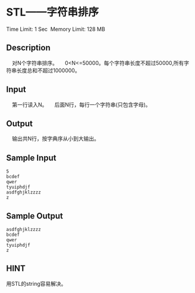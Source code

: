 # STL——字符串排序
Time Limit: 1 Sec  Memory Limit: 128 MB


## Description
    对N个字符串排序。
    0<N<=50000。每个字符串长度不超过50000,所有字符串长度总和不超过1000000。


## Input
    第一行读入N。
    后面N行，每行一个字符串(只包含字母)。


## Output
    输出共N行，按字典序从小到大输出。


## Sample Input
```
5
bcdef
qwer
tyuiphdjf
asdfghjklzzzz
z

```
## Sample Output
```
asdfghjklzzzz
bcdef
qwer
tyuiphdjf
z

```

## HINT
用STL的string容易解决。
